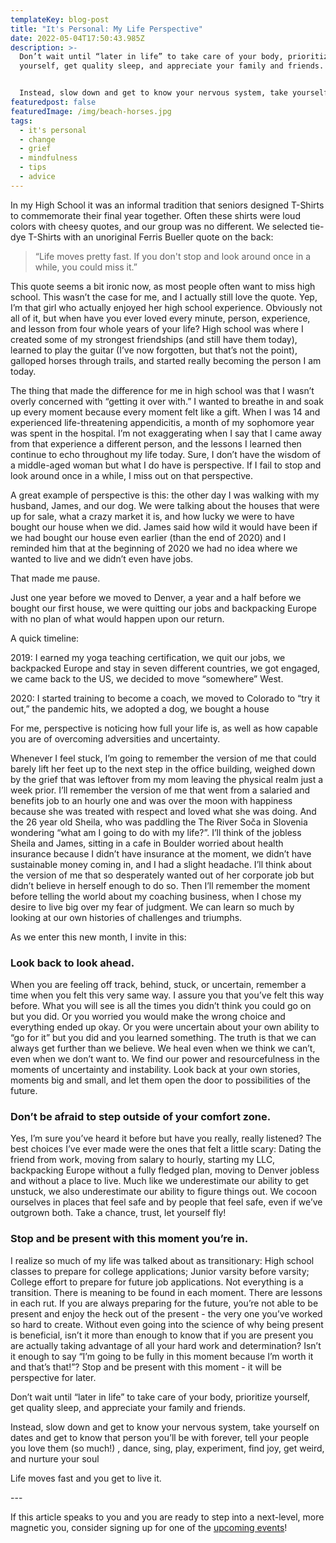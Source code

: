 ```yaml
---
templateKey: blog-post
title: "It's Personal: My Life Perspective"
date: 2022-05-04T17:50:43.985Z
description: >-
  Don’t wait until “later in life” to take care of your body, prioritize
  yourself, get quality sleep, and appreciate your family and friends.


  Instead, slow down and get to know your nervous system, take yourself on dates and get to know that person you’ll be with forever, tell your people you love them (so much!) , dance, sing, play, experiment, find joy, get weird, and nurture your soul.
featuredpost: false
featuredImage: /img/beach-horses.jpg
tags:
  - it's personal
  - change
  - grief
  - mindfulness
  - tips
  - advice
---
```

In my High School it was an informal tradition that seniors designed T-Shirts to commemorate their final year together. Often these shirts were loud colors with cheesy quotes, and our group was no different. We selected tie-dye T-Shirts with an unoriginal Ferris Bueller quote on the back: 

> “Life moves pretty fast. If you don't stop and look around once in a while, you could miss it.” 

This quote seems a bit ironic now, as most people often want to miss high school. This wasn’t the case for me, and I actually still love the quote. Yep, I’m that girl who actually enjoyed her high school experience. Obviously not all of it, but when have you ever loved every minute, person, experience, and lesson from four whole years of your life? High school was where I created some of my strongest friendships (and still have them today), learned to play the guitar (I’ve now forgotten, but that’s not the point), galloped horses through trails, and started really becoming the person I am today.

The thing that made the difference for me in high school was that I wasn’t overly concerned with “getting it over with.” I wanted to breathe in and soak up every moment because every moment felt like a gift. When I was 14 and experienced life-threatening appendicitis, a month of my sophomore year was spent in the hospital. I’m not exaggerating when I say that I came away from that experience a different person, and the lessons I learned then continue to echo throughout my life today. Sure, I don’t have the wisdom of a middle-aged woman but what I do have is perspective. If I fail to stop and look around once in a while, I miss out on that perspective. 



A great example of perspective is this: the other day I was walking with my husband, James, and our dog. We were talking about the houses that were up for sale, what a crazy market it is, and how lucky we were to have bought our house when we did. James said how wild it would have been if we had bought our house even earlier (than the end of 2020) and I reminded him that at the beginning of 2020 we had no idea where we wanted to live and we didn’t even have jobs. 

That made me pause. 

Just one year before we moved to Denver, a year and a half before we bought our first house, we were quitting our jobs and backpacking Europe with no plan of what would happen upon our return. 

A quick timeline:

2019: I earned my yoga teaching certification, we quit our jobs, we backpacked Europe and stay in seven different countries, we got engaged, we came back to the US, we decided to move “somewhere” West.

2020: I started training to become a coach, we moved to Colorado to “try it out,” the pandemic hits, we adopted a dog, we bought a house

For me, perspective is noticing how full your life is, as well as how capable you are of overcoming adversities and uncertainty. 

Whenever I feel stuck, I’m going to remember the version of me that could barely lift her feet up to the next step in the office building, weighed down by the grief that was leftover from my mom leaving the physical realm just a week prior. I’ll remember the version of me that went from a salaried and benefits job to an hourly one and was over the moon with happiness because she was treated with respect and loved what she was doing. And the 26 year old Sheila, who was paddling the The River Soča in Slovenia wondering “what am I going to do with my life?”. I’ll think of the jobless Sheila and James, sitting in a cafe in Boulder worried about health insurance because I didn’t have insurance at the moment, we didn’t have sustainable money coming in, and I had a slight headache. I’ll think about the version of me that so desperately wanted out of her corporate job but didn’t believe in herself enough to do so. Then I’ll remember the moment before telling the world about my coaching business, when I chose my desire to live big over my fear of judgment. We can learn so much by looking at our own histories of challenges and triumphs. 

As we enter this new month, I invite in this:

### **Look back to look ahead.** 

When you are feeling off track, behind, stuck, or uncertain, remember a time when you felt this very same way. I assure you that you’ve felt this way before. What you will see is all the times you didn’t think you could go on but you did. Or you worried you would make the wrong choice and everything ended up okay. Or you were uncertain about your own ability to “go for it” but you did and you learned something. The truth is that we can always get further than we believe. We heal even when we think we can’t, even when we don’t want to. We find our power and resourcefulness in the moments of uncertainty and instability. Look back at your own stories, moments big and small, and let them open the door to possibilities of the future.

### **Don’t be afraid to step outside of your comfort zone.**

Yes, I’m sure you’ve heard it before but have you really, really listened? The best choices I’ve ever made were the ones that felt a little scary: Dating the friend from work, moving from salary to hourly, starting my LLC, backpacking Europe without a fully fledged plan, moving to Denver jobless and without a place to live. Much like we underestimate our ability to get unstuck, we also underestimate our ability to figure things out. We cocoon ourselves in places that feel safe and by people that feel safe, even if we’ve outgrown both. Take a chance, trust, let yourself fly!



### **Stop and be present with this moment you’re in.** 

I realize so much of my life was talked about as transitionary: High school classes to prepare for college applications; Junior varsity before varsity; College effort to prepare for future job applications. Not everything is a transition. There is meaning to be found in each moment. There are lessons in each rut. If you are always preparing for the future, you’re not able to be present and enjoy the heck out of the present - the very one you’ve worked so hard to create. Without even going into the science of why being present is beneficial, isn’t it more than enough to know that if you are present you are actually taking advantage of all your hard work and determination? Isn’t it enough to say “I’m going to be fully in this moment because I’m worth it and that’s that!”? Stop and be present with this moment - it will be perspective for later.

Don’t wait until “later in life” to take care of your body, prioritize yourself, get quality sleep, and appreciate your family and friends.

Instead, slow down and get to know your nervous system, take yourself on dates and get to know that person you’ll be with forever, tell your people you love them (so much!) , dance, sing, play, experiment, find joy, get weird, and nurture your soul

Life moves fast and you get to live it. 



\---

If this article speaks to you and you are ready to step into a next-level, more magnetic you, consider signing up for one of the [upcoming events](https://www.sheilaanne.com/events/)!